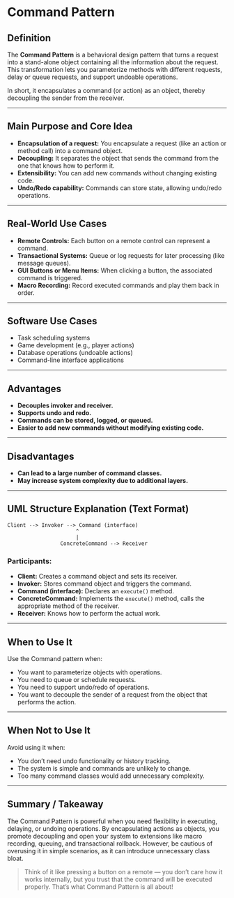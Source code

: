# Command Pattern

## Definition

The **Command Pattern** is a behavioral design pattern that turns a request into a stand-alone object containing all the information about the request. This transformation lets you parameterize methods with different requests, delay or queue requests, and support undoable operations.

In short, it encapsulates a command (or action) as an object, thereby decoupling the sender from the receiver.

---

## Main Purpose and Core Idea

* **Encapsulation of a request:** You encapsulate a request (like an action or method call) into a command object.
* **Decoupling:** It separates the object that sends the command from the one that knows how to perform it.
* **Extensibility:** You can add new commands without changing existing code.
* **Undo/Redo capability:** Commands can store state, allowing undo/redo operations.

---

## Real-World Use Cases

* **Remote Controls:** Each button on a remote control can represent a command.
* **Transactional Systems:** Queue or log requests for later processing (like message queues).
* **GUI Buttons or Menu Items:** When clicking a button, the associated command is triggered.
* **Macro Recording:** Record executed commands and play them back in order.

---

## Software Use Cases

* Task scheduling systems
* Game development (e.g., player actions)
* Database operations (undoable actions)
* Command-line interface applications

---

## Advantages

* **Decouples invoker and receiver.**
* **Supports undo and redo.**
* **Commands can be stored, logged, or queued.**
* **Easier to add new commands without modifying existing code.**

---

## Disadvantages

* **Can lead to a large number of command classes.**
* **May increase system complexity due to additional layers.**

---

## UML Structure Explanation (Text Format)

```
Client --> Invoker --> Command (interface)
                      ^
                      |
                 ConcreteCommand --> Receiver
```

### Participants:

* **Client:** Creates a command object and sets its receiver.
* **Invoker:** Stores command object and triggers the command.
* **Command (interface):** Declares an `execute()` method.
* **ConcreteCommand:** Implements the `execute()` method, calls the appropriate method of the receiver.
* **Receiver:** Knows how to perform the actual work.

---

## When to Use It

Use the Command pattern when:

* You want to parameterize objects with operations.
* You need to queue or schedule requests.
* You need to support undo/redo of operations.
* You want to decouple the sender of a request from the object that performs the action.

---

## When Not to Use It

Avoid using it when:

* You don’t need undo functionality or history tracking.
* The system is simple and commands are unlikely to change.
* Too many command classes would add unnecessary complexity.

---

## Summary / Takeaway

The Command Pattern is powerful when you need flexibility in executing, delaying, or undoing operations. By encapsulating actions as objects, you promote decoupling and open your system to extensions like macro recording, queuing, and transactional rollback. However, be cautious of overusing it in simple scenarios, as it can introduce unnecessary class bloat.

> Think of it like pressing a button on a remote — you don’t care how it works internally, but you trust that the command will be executed properly. That’s what Command Pattern is all about!
